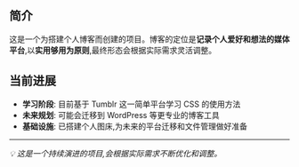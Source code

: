 ## 简介
这是一个为搭建个人博客而创建的项目。博客的定位是**记录个人爱好和想法的媒体平台**,以**实用够用为原则**,最终形态会根据实际需求灵活调整。

## 当前进展
- **学习阶段**: 目前基于 Tumblr 这一简单平台学习 CSS 的使用方法
- **未来规划**: 可能会迁移到 WordPress 等更专业的博客工具
- **基础设施**: 已搭建个人图床,为未来的平台迁移和文件管理做好准备

---

*💡 这是一个持续演进的项目,会根据实际需求不断优化和调整。*
